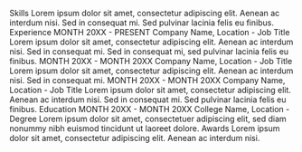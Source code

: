 Skills
Lorem ipsum dolor sit amet, consectetur adipiscing elit. Aenean ac interdum nisi. Sed in consequat mi. Sed pulvinar lacinia felis eu finibus.
Experience
MONTH 20XX - PRESENT
Company Name, Location - Job Title
Lorem ipsum dolor sit amet, consectetur adipiscing elit. 
Aenean ac interdum nisi. Sed in consequat mi.
Sed in consequat mi, sed pulvinar lacinia felis eu finibus.
MONTH 20XX - MONTH 20XX
Company Name, Location - Job Title
Lorem ipsum dolor sit amet, consectetur adipiscing elit. 
Aenean ac interdum nisi. Sed in consequat mi. 
MONTH 20XX - MONTH 20XX
Company Name, Location - Job Title
Lorem ipsum dolor sit amet, consectetur adipiscing elit. 
Aenean ac interdum nisi. Sed in consequat mi. 
Sed pulvinar lacinia felis eu finibus. 
Education
MONTH  20XX - MONTH 20XX
College Name, Location - Degree
Lorem ipsum dolor sit amet, consectetuer adipiscing elit, sed diam nonummy nibh euismod tincidunt ut laoreet dolore.
Awards
Lorem ipsum dolor sit amet, consectetur adipiscing elit.
Aenean ac interdum nisi. 
